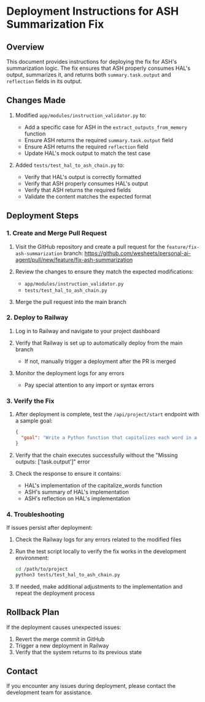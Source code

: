 # Deployment Instructions for ASH Summarization Fix

## Overview

This document provides instructions for deploying the fix for ASH's summarization logic. The fix ensures that ASH properly consumes HAL's output, summarizes it, and returns both `summary.task.output` and `reflection` fields in its output.

## Changes Made

1. Modified `app/modules/instruction_validator.py` to:
   - Add a specific case for ASH in the `extract_outputs_from_memory` function
   - Ensure ASH returns the required `summary.task.output` field
   - Ensure ASH returns the required `reflection` field
   - Update HAL's mock output to match the test case

2. Added `tests/test_hal_to_ash_chain.py` to:
   - Verify that HAL's output is correctly formatted
   - Verify that ASH properly consumes HAL's output
   - Verify that ASH returns the required fields
   - Validate the content matches the expected format

## Deployment Steps

### 1. Create and Merge Pull Request

1. Visit the GitHub repository and create a pull request for the `feature/fix-ash-summarization` branch:
   https://github.com/wesheets/personal-ai-agent/pull/new/feature/fix-ash-summarization

2. Review the changes to ensure they match the expected modifications:
   - `app/modules/instruction_validator.py`
   - `tests/test_hal_to_ash_chain.py`

3. Merge the pull request into the main branch

### 2. Deploy to Railway

1. Log in to Railway and navigate to your project dashboard

2. Verify that Railway is set up to automatically deploy from the main branch
   - If not, manually trigger a deployment after the PR is merged

3. Monitor the deployment logs for any errors
   - Pay special attention to any import or syntax errors

### 3. Verify the Fix

1. After deployment is complete, test the `/api/project/start` endpoint with a sample goal:
   ```json
   {
     "goal": "Write a Python function that capitalizes each word in a string"
   }
   ```

2. Verify that the chain executes successfully without the "Missing outputs: ['task.output']" error

3. Check the response to ensure it contains:
   - HAL's implementation of the capitalize_words function
   - ASH's summary of HAL's implementation
   - ASH's reflection on HAL's implementation

### 4. Troubleshooting

If issues persist after deployment:

1. Check the Railway logs for any errors related to the modified files

2. Run the test script locally to verify the fix works in the development environment:
   ```bash
   cd /path/to/project
   python3 tests/test_hal_to_ash_chain.py
   ```

3. If needed, make additional adjustments to the implementation and repeat the deployment process

## Rollback Plan

If the deployment causes unexpected issues:

1. Revert the merge commit in GitHub
2. Trigger a new deployment in Railway
3. Verify that the system returns to its previous state

## Contact

If you encounter any issues during deployment, please contact the development team for assistance.
